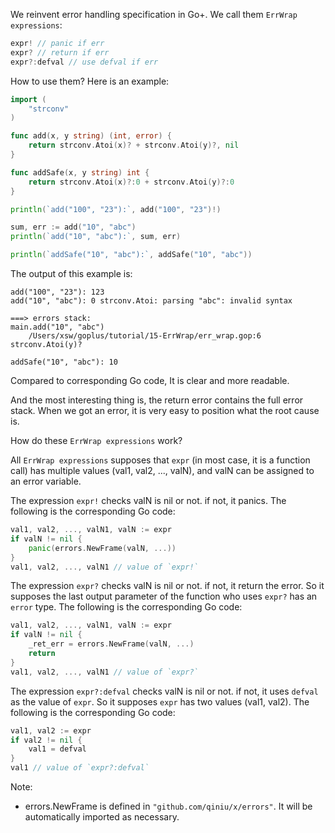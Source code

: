 We reinvent error handling specification in Go+. We call them `ErrWrap expressions`:

```go
expr! // panic if err
expr? // return if err
expr?:defval // use defval if err
```

How to use them? Here is an example:

```go
import (
	"strconv"
)

func add(x, y string) (int, error) {
	return strconv.Atoi(x)? + strconv.Atoi(y)?, nil
}

func addSafe(x, y string) int {
	return strconv.Atoi(x)?:0 + strconv.Atoi(y)?:0
}

println(`add("100", "23"):`, add("100", "23")!)

sum, err := add("10", "abc")
println(`add("10", "abc"):`, sum, err)

println(`addSafe("10", "abc"):`, addSafe("10", "abc"))
```

The output of this example is:

```
add("100", "23"): 123
add("10", "abc"): 0 strconv.Atoi: parsing "abc": invalid syntax

===> errors stack:
main.add("10", "abc")
	/Users/xsw/goplus/tutorial/15-ErrWrap/err_wrap.gop:6 strconv.Atoi(y)?

addSafe("10", "abc"): 10
```

Compared to corresponding Go code, It is clear and more readable.

And the most interesting thing is, the return error contains the full error stack. When we got an error, it is very easy to position what the root cause is.

How do these `ErrWrap expressions` work?

All `ErrWrap expressions` supposes that `expr` (in most case, it is a function call) has multiple values (val1, val2, ..., valN), and valN can be assigned to an error variable.

The expression `expr!` checks valN is nil or not. if not, it panics. The following is the corresponding Go code:

```go
val1, val2, ..., valN1, valN := expr
if valN != nil {
    panic(errors.NewFrame(valN, ...))
}
val1, val2, ..., valN1 // value of `expr!`
```

The expression `expr?` checks valN is nil or not. if not, it return the error. So it supposes the last output parameter of the function who uses `expr?` has an `error` type. The following is the corresponding Go code:

```go
val1, val2, ..., valN1, valN := expr
if valN != nil {
    _ret_err = errors.NewFrame(valN, ...)
    return
}
val1, val2, ..., valN1 // value of `expr?`
```

The expression `expr?:defval` checks valN is nil or not. if not, it uses `defval` as the value of `expr`. So it supposes `expr` has two values (val1, val2). The following is the corresponding Go code:

```go
val1, val2 := expr
if val2 != nil {
    val1 = defval
}
val1 // value of `expr?:defval`
```

Note:

* errors.NewFrame is defined in `"github.com/qiniu/x/errors"`. It will be automatically imported as necessary.
